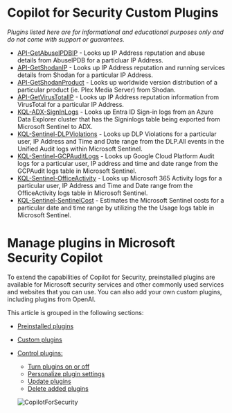 # Copilot for Security Custom Plugins

_Plugins listed here are for informational and educational purposes only and do not come with support or guarantees._

* [API-GetAbuseIPDBIP](https://github.com/SCStelz/CopilotForSecurity/tree/main/CustomPlugIns/API-GetAbuseIPDBIP) - Looks up IP Address reputation and abuse details from AbuseIPDB for a particluar IP Address.
* [API-GetShodanIP](https://github.com/SCStelz/CopilotForSecurity/tree/main/CustomPlugIns/API-GetShodanIP) - Looks up IP Address reputation and running services details from Shodan for a particular IP Address.
* [API-GetShodanProduct](https://github.com/SCStelz/CopilotForSecurity/tree/main/CustomPlugIns/API-GetShodanProduct) - Looks up worldwide version distribution of a particular product (ie. Plex Media Server) from Shodan.
* [API-GetVirusTotalIP](https://github.com/SCStelz/CopilotForSecurity/tree/main/CustomPlugIns/API-GetVirusTotalIP) - Looks up IP Address reputation information from VirusTotal for a particular IP Address.
* [KQL-ADX-SignInLogs](https://github.com/SCStelz/CopilotForSecurity/tree/main/CustomPlugIns/KQL-ADX-SignInLogs) - Looks up Entra ID Sign-in logs from an Azure Data Explorer cluster that has the Signinlogs table being exported from Microsoft Sentinel to ADX.
* [KQL-Sentinel-DLPViolations](https://github.com/SCStelz/CopilotForSecurity/tree/main/CustomPlugIns/KQL-Sentinel-DLPViolations) - Looks up DLP Violations for a particular user, IP Address and Time and Date range from the DLP.All events in the Unified Audit logs within Microsoft Sentinel.
* [KQL-Sentinel-GCPAuditLogs](https://github.com/SCStelz/CopilotForSecurity/tree/main/CustomPlugIns/KQL-Sentinel-GCPAuditLogs) - Looks up Google Cloud Platform Audit logs for a particular user, IP address and time and date range from the GCPAudit logs table in Microsoft Sentinel.
* [KQL-Sentinel-OfficeActivity](https://github.com/SCStelz/CopilotForSecurity/tree/main/CustomPlugIns/KQL-Sentinel-OfficeActivity) - Looks up Microsoft 365 Activity logs for a particular user, IP Address and Time and Date range from the OfficeActivity logs table in Microsoft Sentinel.
* [KQL-Sentinel-SentinelCost](https://github.com/SCStelz/CopilotForSecurity/tree/main/CustomPlugIns/KQL-Sentinel-SentinelCost) - Estimates the Microsoft Sentinel costs for a particular date and time range by utilizing the the Usage logs table in Microsoft Sentinel.


# Manage plugins in Microsoft Security Copilot

To extend the capabilities of Copilot for Security, preinstalled plugins are available for Microsoft security services and other commonly used services and websites that you can use. You can also add your own custom plugins, including plugins from OpenAI.

This article is grouped in the following sections:

- [Preinstalled plugins](https://learn.microsoft.com/en-us/security-copilot/manage-plugins?tabs=securitycopilotplugin#preinstalled-plugins)
- [Custom plugins](https://learn.microsoft.com/en-us/security-copilot/manage-plugins?tabs=securitycopilotplugin#custom-plugins)
- [Control plugins:](https://learn.microsoft.com/en-us/security-copilot/manage-plugins?tabs=securitycopilotplugin#control-plugins)
   - [Turn plugins on or off](https://learn.microsoft.com/en-us/security-copilot/manage-plugins?tabs=securitycopilotplugin#turn-plugins-on-or-off)
   - [Personalize plugin settings](https://learn.microsoft.com/en-us/security-copilot/manage-plugins?tabs=securitycopilotplugin#personalize-plugin-settings)
   - [Update plugins](https://learn.microsoft.com/en-us/security-copilot/manage-plugins?tabs=securitycopilotplugin#control-plugins)
   - [Delete added plugins](https://learn.microsoft.com/en-us/security-copilot/manage-plugins?tabs=securitycopilotplugin#delete-added-plugins)

  

   ![CopilotForSecurity](https://learn.microsoft.com/en-us/security-copilot/media/manage-plugin-custom.png)
